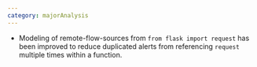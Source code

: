 ```yaml
---
category: majorAnalysis
---
```

* Modeling of remote-flow-sources from `from flask import request` has been improved to reduce duplicated alerts from referencing `request` multiple times within a function.
